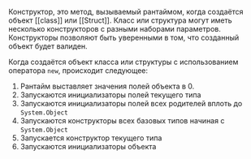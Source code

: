 Конструктор, это метод, вызываемый рантаймом, когда создаётся объект [[class]] или [[Struct]]. Класс или структура могут иметь несколько конструкторов с разными наборами параметров. Конструкторы позволяют быть уверенными в том, что созданный объект будет валиден.

Когда создаётся объект класса или структуры с использованием оператора `new`, происходит следующее:

1. Рантайм выставляет значения полей объекта в 0.
2. Запускаются инициализаторы полей текущего типа
3. Запускаются инициализаторы полей всех родителей вплоть до `System.Object`
4. Запускаются конструкторы всех базовых типов начиная с `System.Object`
5. Запускается конструктор текущего типа
6. Запускаются инициализаторы объекта

